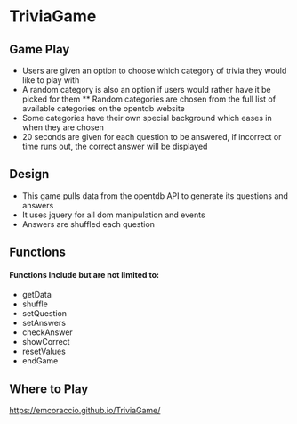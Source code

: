 # TriviaGame

## Game Play
* Users are given an option to choose which category of trivia they would like to play with
* A random category is also an option if users would rather have it be picked for them
 ** Random categories are chosen from the full list of available categories on the opentdb website
* Some categories have their own special background which eases in when they are chosen
* 20 seconds are given for each question to be answered, if incorrect or time runs out, the correct answer will be displayed

## Design

* This game pulls data from the opentdb API to generate its questions and answers
* It uses jquery for all dom manipulation and events
* Answers are shuffled each question

## Functions

#### Functions Include but are not limited to:

* getData
* shuffle
* setQuestion
* setAnswers
* checkAnswer
* showCorrect
* resetValues
* endGame

## Where to Play

https://emcoraccio.github.io/TriviaGame/
